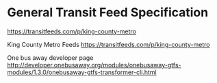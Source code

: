 # General Transit Feed Specification


https://transitfeeds.com/p/king-county-metro

King County Metro Feeds
https://transitfeeds.com/p/king-county-metro

One bus away developer page
http://developer.onebusaway.org/modules/onebusaway-gtfs-modules/1.3.0/onebusaway-gtfs-transformer-cli.html